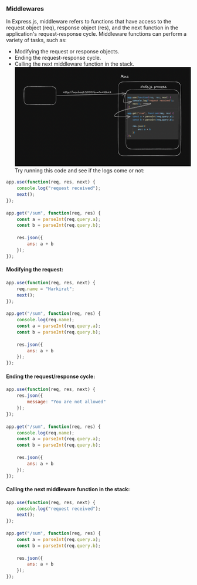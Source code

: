 
### Middlewares
In Express.js, middleware refers to functions that have access to the request object (req), response object (res), and the next function in the application's request-response cycle. Middleware functions can perform a variety of tasks, such as:

- Modifying the request or response objects.
- Ending the request-response cycle.
- Calling the next middleware function in the stack.
![Middleware Overview](/Middleware-cors/Pic1.png)
Try running this code and see if the logs come or not:

```javascript
app.use(function(req, res, next) {
    console.log("request received");
    next();
});

app.get("/sum", function(req, res) {
    const a = parseInt(req.query.a);
    const b = parseInt(req.query.b);

    res.json({
        ans: a + b
    });
});
```

#### Modifying the request:

```javascript
app.use(function(req, res, next) {
    req.name = "Harkirat";
    next();
});

app.get("/sum", function(req, res) {
    console.log(req.name);
    const a = parseInt(req.query.a);
    const b = parseInt(req.query.b);

    res.json({
        ans: a + b
    });
});
```

#### Ending the request/response cycle:

```javascript
app.use(function(req, res, next) {
    res.json({
        message: "You are not allowed"
    });
});

app.get("/sum", function(req, res) {
    console.log(req.name);
    const a = parseInt(req.query.a);
    const b = parseInt(req.query.b);

    res.json({
        ans: a + b
    });
});
```

#### Calling the next middleware function in the stack:

```javascript
app.use(function(req, res, next) {
    console.log("request received");
    next();
});

app.get("/sum", function(req, res) {
    const a = parseInt(req.query.a);
    const b = parseInt(req.query.b);

    res.json({
        ans: a + b
    });
});
```
```